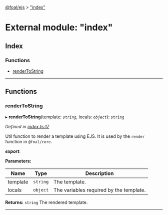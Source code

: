 [@foal/ejs](../README.md) > ["index"](../modules/_index_.md)

# External module: "index"

## Index

### Functions

* [renderToString](_index_.md#rendertostring)

---

## Functions

<a id="rendertostring"></a>

###  renderToString

▸ **renderToString**(template: *`string`*, locals: *`object`*): `string`

*Defined in [index.ts:17](https://github.com/FoalTS/foal/blob/70cc46bd/packages/ejs/src/index.ts#L17)*

Util function to render a template using EJS. It is used by the `render` function in `@foal/core`.

*__export__*: 

**Parameters:**

| Name | Type | Description |
| ------ | ------ | ------ |
| template | `string` |  The template. |
| locals | `object` |  The variables required by the template. |

**Returns:** `string`
The rendered template.

___

